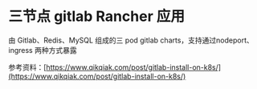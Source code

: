 # 三节点 gitlab Rancher 应用

由 Gitlab、Redis、MySQL 组成的三 pod gitlab charts，支持通过nodeport、ingress 两种方式暴露

参考资料：[https://www.qikqiak.com/post/gitlab-install-on-k8s/](https://www.qikqiak.com/post/gitlab-install-on-k8s/) 

